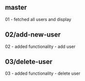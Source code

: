 ##  master

01 - fetched all users and display

##  02/add-new-user

02 - added functionality - add user

##  03/delete-user

03 - added functionality - delete user